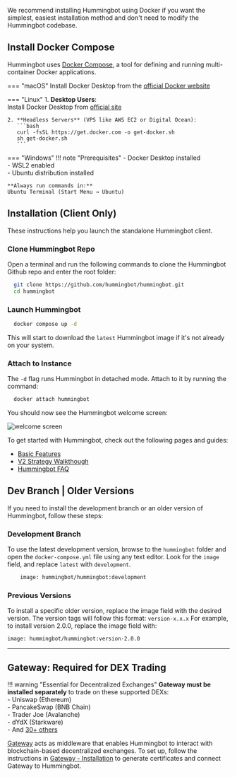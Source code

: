 We recommend installing Hummingbot using Docker if you want the simplest, easiest installation method and don't need to modify the Hummingbot codebase.


## Install Docker Compose

Hummingbot uses [Docker Compose](https://docs.docker.com/compose/), a tool for defining and running multi-container Docker applications. 

=== "macOS"
    Install Docker Desktop from the [official Docker website](https://docs.docker.com/desktop/install/mac-install/)
    

=== "Linux"
    1. **Desktop Users**:  
       Install Docker Desktop from [official site](https://docs.docker.com/desktop/install/linux-install/)
    
    2. **Headless Servers** (VPS like AWS EC2 or Digital Ocean):  
       ```bash
       curl -fsSL https://get.docker.com -o get-docker.sh
       sh get-docker.sh
       ```
    

=== "Windows"
    !!! note "Prerequisites"
        - Docker Desktop installed  
        - WSL2 enabled  
        - Ubuntu distribution installed
    
    **Always run commands in:**  
    Ubuntu Terminal (Start Menu → Ubuntu)  
    
## Installation (Client Only)

These instructions help you launch the standalone Hummingbot client.

### Clone Hummingbot Repo

Open a terminal and run the following commands to clone the Hummingbot Github repo and enter the root folder:

```bash
  git clone https://github.com/hummingbot/hummingbot.git
  cd hummingbot
```

### Launch Hummingbot 

```bash
  docker compose up -d
```

This will start to download the `latest` Hummingbot image if it's not already on your system. 

### Attach to Instance

The `-d` flag runs Hummingbot in detached mode. Attach to it by running the command:


```bash
  docker attach hummingbot
```

You should now see the Hummingbot welcome screen:

![welcome screen](/assets/img/welcome.png)

To get started with Hummingbot, check out the following pages and guides:

* [Basic Features](/client/)
* [V2 Strategy Walkthough](/v2-strategies/walkthrough/)
* [Hummingbot FAQ](/faq/)

## Dev Branch | Older Versions

If you need to install the development branch or an older version of Hummingbot, follow these steps:

### **Development Branch**
To use the latest development version, browse to the `hummingbot` folder and open the `docker-compose.yml` file using any text editor. Look for the `image` field, and replace `latest` with `development`.

```bash
    image: hummingbot/hummingbot:development
```


### **Previous Versions**
To install a specific older version, replace the image field with the desired version. The version tags will follow this format: `version-x.x.x` 
For example, to install version 2.0.0, replace the image field with:

```bash
image: hummingbot/hummingbot:version-2.0.0
```

---

## Gateway: Required for DEX Trading

!!! warning "Essential for Decentralized Exchanges"
    **Gateway must be installed separately** to trade on these supported DEXs:  
    - Uniswap (Ethereum)  
    - PancakeSwap (BNB Chain)  
    - Trader Joe (Avalanche)  
    - dYdX (Starkware)  
    - And [30+ others](/gateway/exchanges)  

[Gateway](/gateway) acts as middleware that enables Hummingbot to interact with blockchain-based decentralized exchanges. To set up, follow the instructions in [Gateway - Installation](/gateway/installation) to generate certificates and connect Gateway to Hummingbot.
